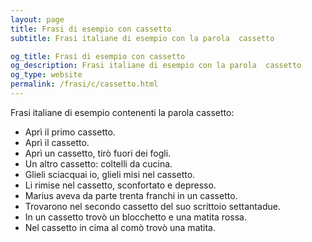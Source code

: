 ```yaml
---
layout: page
title: Frasi di esempio con cassetto 
subtitle: Frasi italiane di esempio con la parola  cassetto

og_title: Frasi di esempio con cassetto 
og_description: Frasi italiane di esempio con la parola  cassetto
og_type: website
permalink: /frasi/c/cassetto.html
---
```


Frasi italiane di esempio contenenti la parola cassetto:


- Aprì il primo cassetto.
- Aprì il cassetto.
- Aprì un cassetto, tirò fuori dei fogli.
- Un altro cassetto: coltelli da cucina.
- Glieli sciacquai io, glieli misi nel cassetto.
- Li rimise nel cassetto, sconfortato e depresso.
- Marius aveva da parte trenta franchi in un cassetto.
- Trovarono nel secondo cassetto del suo scrittoio settantadue.
- In un cassetto trovò un blocchetto e una matita rossa.
- Nel cassetto in cima al comò trovò una matita.
